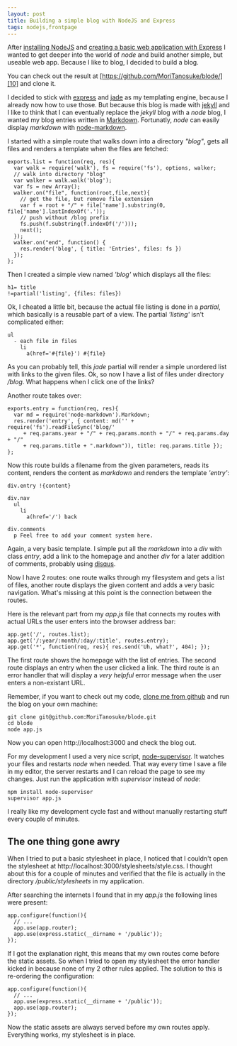 ```yaml
---
layout: post
title: Building a simple blog with NodeJS and Express
tags: nodejs,frontpage
---
```


After [installing NodeJS][0] and [creating a basic web application with
Express][1] I wanted to get deeper into the world of *node* and build
another simple, but useable web app. Because I like to blog, I decided
to build a blog.

You can check out the result at [https://github.com/MoriTanosuke/blode/][10]
and clone it.

I decided to stick with [express][2] and [jade][3] as my templating
engine, because I already now how to use those. But because this blog is
made with [jekyll][4] and I like to think that I can eventually replace
the *jekyll* blog with a *node* blog, I wanted my blog entries written
in [Markdown][5]. Fortunatly, *node* can easily display *markdown* with
[node-markdown][6].

I started with a simple route that walks down into a directory *"blog"*,
gets all files and renders a template when the files are fetched:

    exports.list = function(req, res){
      var walk = require('walk'), fs = require('fs'), options, walker;
      // walk into directory "blog"
      var walker = walk.walk('blog');
      var fs = new Array();
      walker.on("file", function(root,file,next){
        // get the file, but remove file extension
        var f = root + "/" + file['name'].substring(0, file['name'].lastIndexOf('.'));
        // push without /blog prefix
        fs.push(f.substring(f.indexOf('/')));
        next();
      });
      walker.on("end", function() {
        res.render('blog', { title: 'Entries', files: fs })
      });
    };

Then I created a simple view named *'blog'* which displays all the files:

    h1= title
    !=partial('listing', {files: files})

Ok, I cheated a little bit, because the actual file listing is done in a
*partial*, which basically is a reusable part of a view. The partial
*'listing'* isn't complicated either:

    ul
      - each file in files
        li 
          a(href='#{file}') #{file}

As you can probably tell, this *jade* partial will render a simple unordered list with links
to the given files. Ok, so now I have a list of files under directory */blog*. What happens
when I click one of the links?

Another route takes over:

    exports.entry = function(req, res){
      var md = require('node-markdown').Markdown;
      res.render('entry', { content: md('' + require('fs').readFileSync('blog/'
         + req.params.year + "/" + req.params.month + "/" + req.params.day + "/"
         + req.params.title + ".markdown")), title: req.params.title });
    };

Now this route builds a filename from the given parameters, reads its 
content, renders the content as *markdown* and renders the template *'entry'*:

    div.entry !{content}
    
    div.nav
      ul
        li
          a(href='/') back
    
    div.comments
      p Feel free to add your comment system here. 

Again, a very basic template. I simple put all the *markdown* into a 
*div* with class *entry*, add a link to the homepage and another *div*
for a later addition of comments, probably using [disqus][7].

Now I have 2 routes: one route walks through my filesystem and gets a list
of files, another route displays the given content and adds a very basic
navigation. What's missing at this point is the connection between the
routes.

Here is the relevant part from my *app.js* file that connects my routes
with actual URLs the user enters into the browser address bar:

    app.get('/', routes.list);
    app.get('/:year/:month/:day/:title', routes.entry);
    app.get('*', function(req, res){ res.send('Uh, what?', 404); });

The first route shows the homepage with the list of entries. The second
route displays an entry when the user clicked a link. The third route is
an error handler that will display a *very helpful* error message when the
user enters a non-existant URL.

Remember, if you want to check out my code, [clone me from github][10] and run 
the blog on your own machine:

    git clone git@github.com:MoriTanosuke/blode.git
    cd blode
    node app.js

Now you can open http://localhost:3000 and check the blog out.

For my development I used a very nice script, [node-supervisor][8]. It
watches your files and restarts *node* when needed. That way every time I
save a file in my editor, the server restarts and I can reload the page to
see my changes. Just run the application with *supervisor* instead of *node*:

    npm install node-supervisor
    supervisor app.js

I really like my development cycle fast and without manually restarting stuff
every couple of minutes.

The one thing gone awry
-----------------------

When I tried to put a basic stylesheet in place, I noticed that I couldn't
open the stylesheet at http://localhost:3000/stylesheets/style.css. I thought
about this for a couple of minutes and verified that the file is actually 
in the directory */public/stylesheets* in my application.

After searching the internets I found that in my *app.js* the following lines
were present:

    app.configure(function(){
      // ...
      app.use(app.router);
      app.use(express.static(__dirname + '/public'));
    });

If I got the explanation right, this means that my own routes come before
the static assets. So when I tried to open my stylesheet the error handler
kicked in because none of my 2 other rules applied. The solution to this is 
re-ordering the configuration:

    app.configure(function(){
      // ...
      app.use(express.static(__dirname + '/public'));
      app.use(app.router);
    });

Now the static assets are always served before my own routes apply.
Everything works, my stylesheet is in place.

[0]: /2012/01/30/install-nodejs-with-nvm/
[1]: /2012/01/30/first-webapp-with-node-and-expressjs/
[2]: http://expressjs.com/
[3]: http://jade-lang.com/
[4]: http://jekyllrb.com/
[5]: http://daringfireball.net/projects/markdown/
[6]: https://github.com/andris9/node-markdown
[7]: http://disqus.com/
[8]: https://github.com/isaacs/node-supervisor
[10]: https://github.com/MoriTanosuke/blode
